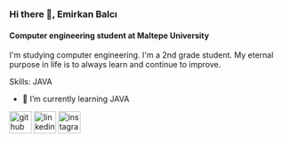 ### Hi there 👋, Emirkan Balcı
#### Computer engineering student at Maltepe University
I'm studying computer engineering. I'm a 2nd grade student. My eternal purpose in life is to always learn and continue to improve.

Skills: JAVA 

- 🌱 I’m currently learning JAVA 


[<img src='https://cdn.jsdelivr.net/npm/simple-icons@3.0.1/icons/github.svg' alt='github' height='40'>](https://github.com/Emirkan15841)  [<img src='https://cdn.jsdelivr.net/npm/simple-icons@3.0.1/icons/linkedin.svg' alt='linkedin' height='40'>](https://www.linkedin.com/in/emirkan-balcı-16183a225/)  [<img src='https://cdn.jsdelivr.net/npm/simple-icons@3.0.1/icons/instagram.svg' alt='instagram' height='40'>](https://www.instagram.com/emirkan.balci/)  

